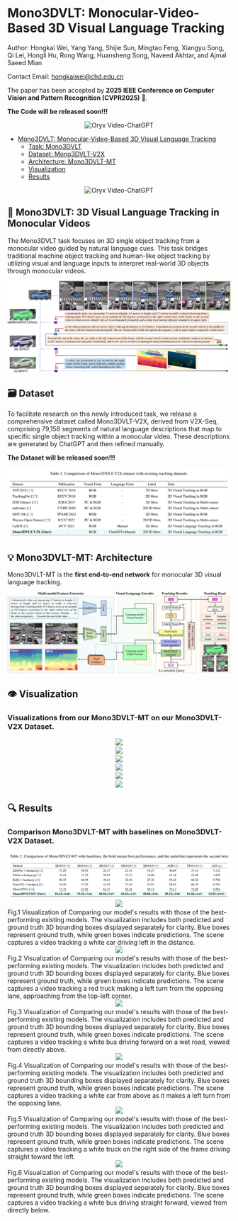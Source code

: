 # Mono3DVLT: Monocular-Video-Based 3D Visual Language Tracking
Author: Hongkai Wei, Yang Yang, Shijie Sun, Mingtao Feng, Xiangyu Song, Qi Lei, Hongli Hu, Rong Wang, Huansheng Song, Naveed Akhtar, and Ajmal Saeed Mian

Contact Email: hongkaiwei@chd.edu.cn

The paper has been accepted by **2025 IEEE Conference on Computer Vision and Pattern Recognition (CVPR2025)** 🎉.

**The Code will be released soon!!!**
<p align="center">
    <img src="https://i.imgur.com/waxVImv.png" alt="Oryx Video-ChatGPT">
</p>

- [Mono3DVLT: Monocular-Video-Based 3D Visual Language Tracking](#lmttm-vmi)
  - [Task: Mono3DVLT](#Mono3DVLT)
  - [Dataset: Mono3DVLT-V2X](#Dataset)
  - [Architecture: Mono3DVLT-MT](#Mono3DVLT-MT)
  - [Visualization](#Visualization)
  - [Results](#Results)

<p align="center">
    <img src="https://i.imgur.com/waxVImv.png" alt="Oryx Video-ChatGPT">
</p>

## 💬 Mono3DVLT: 3D Visual Language Tracking in Monocular Videos
The Mono3DVLT task focuses on 3D single object tracking from a monocular video guided by natural language cues. This task bridges traditional machine object tracking and human-like object tracking by utilizing visual and language inputs to interpret real-world 3D objects through monocular videos. 
<div align="center">
  <img src="images/Mono3DVLT-V2X.png"/>
</div>

## 🗃️ Dataset
To facilitate research on this newly introduced task, we release a comprehensive dataset called Mono3DVLT-V2X, derived from V2X-Seq, comprising 79,158 segments of natural language descriptions that map to specific single object tracking within a monocular video. These descriptions are generated by ChatGPT and then refined manually. 

**The Dataset will be released soon!!!**

<div align="center">
  <img src="images/tab1.png"/>
</div>


## 💡 Mono3DVLT-MT: Architecture

Mono3DVLT-MT is the **first end-to-end network** for monocular 3D visual language tracking. 
<div align="center">
  <img src="images/Mono3DVLT-MT.png"/>
</div>


## 👁️ Visualization

### Visualizations from our Mono3DVLT-MT on our Mono3DVLT-V2X Dataset.

<div align="center">
  <img src="images/ksh1.gif"/>
</div>

<div align="center">
  <img src="images/ksh2.gif"/>
</div>

<div align="center">
  <img src="images/ksh3.gif"/>
</div>

<div align="center">
  <img src="images/ksh4.gif"/>
</div>

<div align="center">
  <img src="images/ksh5.gif"/>
</div>

<div align="center">
  <img src="images/ksh6.gif"/>
</div>


## 🔍 Results

### Comparison Mono3DVLT-MT with baselines on Mono3DVLT-V2X Dataset.
<div align="center">
  <img src="images/tab2.png"/>
</div>


<div align="center">
  <img src="images/jtksh1.png"/>
</div>
Fig.1 Visualization of Comparing our model's results with those of the best-performing existing models. The visualization includes both predicted and ground truth 3D bounding boxes displayed separately for clarity. Blue boxes represent ground truth, while green boxes indicate predictions. The scene captures a video tracking a white car driving left in the distance.

<div align="center">
  <img src="images/jtksh2.png"/>
</div>
Fig.2 Visualization of Comparing our model's results with those of the best-performing existing models. The visualization includes both predicted and ground truth 3D bounding boxes displayed separately for clarity. Blue boxes represent ground truth, while green boxes indicate predictions. The scene captures a video tracking a red truck making a left turn from the opposing lane, approaching from the top-left corner.

<div align="center">
  <img src="images/jtksh3.png"/>
</div>
Fig.3 Visualization of Comparing our model's results with those of the best-performing existing models. The visualization includes both predicted and ground truth 3D bounding boxes displayed separately for clarity. Blue boxes represent ground truth, while green boxes indicate predictions. The scene captures a video tracking a white bus driving forward on a wet road, viewed from directly above.

<div align="center">
  <img src="images/jtksh4.png"/>
</div>
Fig.4 Visualization of Comparing our model's results with those of the best-performing existing models. The visualization includes both predicted and ground truth 3D bounding boxes displayed separately for clarity. Blue boxes represent ground truth, while green boxes indicate predictions. The scene captures a video tracking a white car from above as it makes a left turn from the opposing lane.

<div align="center">
  <img src="images/jtksh5.png"/>
</div>
Fig.5 Visualization of Comparing our model's results with those of the best-performing existing models. The visualization includes both predicted and ground truth 3D bounding boxes displayed separately for clarity. Blue boxes represent ground truth, while green boxes indicate predictions. The scene captures a video tracking a white truck on the right side of the frame driving straight toward the left.

<div align="center">
  <img src="images/jtksh6.png"/>
</div>
Fig.6 Visualization of Comparing our model's results with those of the best-performing existing models. The visualization includes both predicted and ground truth 3D bounding boxes displayed separately for clarity. Blue boxes represent ground truth, while green boxes indicate predictions. The scene captures a video tracking a white bus driving straight forward, viewed from directly below. 
